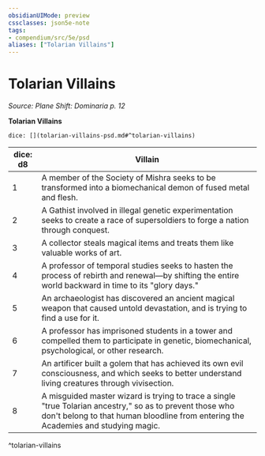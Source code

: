 ```yaml
---
obsidianUIMode: preview
cssclasses: json5e-note
tags:
- compendium/src/5e/psd
aliases: ["Tolarian Villains"]
---
```

# Tolarian Villains
*Source: Plane Shift: Dominaria p. 12* 

**Tolarian Villains**

`dice: [](tolarian-villains-psd.md#^tolarian-villains)`

| dice: d8 | Villain |
|----------|---------|
| 1 | A member of the Society of Mishra seeks to be transformed into a biomechanical demon of fused metal and flesh. |
| 2 | A Gathist involved in illegal genetic experimentation seeks to create a race of supersoldiers to forge a nation through conquest. |
| 3 | A collector steals magical items and treats them like valuable works of art. |
| 4 | A professor of temporal studies seeks to hasten the process of rebirth and renewal—by shifting the entire world backward in time to its "glory days." |
| 5 | An archaeologist has discovered an ancient magical weapon that caused untold devastation, and is trying to find a use for it. |
| 6 | A professor has imprisoned students in a tower and compelled them to participate in genetic, biomechanical, psychological, or other research. |
| 7 | An artificer built a golem that has achieved its own evil consciousness, and which seeks to better understand living creatures through vivisection. |
| 8 | A misguided master wizard is trying to trace a single "true Tolarian ancestry," so as to prevent those who don't belong to that human bloodline from entering the Academies and studying magic. |
^tolarian-villains